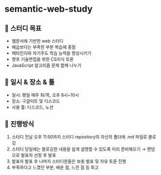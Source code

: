 # semantic-web-study
## 🎯 스터디 목표
- 웹문서에 기반한 web 스터디
- 예습보다는 부족한 부분 복습에 중점
- 메타인지와 자기주도 학습 능력을 향상시키기
- 향후 기술면접을 위한 CS지식 토론
- JavaScript 알고리즘 문제 함께 나누기

## 📆 일시 & 장소 & 툴
- 일시: 평일 매주 화/목, 오후 8시~10시
- 장소: 구글미트 및 디스코드
- 사용 툴: 디스코드, 노션

## 📝 진행방식
1. 스터디 전날 오후 11:50까지 스터디 repository의 자신의 폴더에 .md 파일로 블로깅
2. 스터디 당일에는 블로깅한 내용을 쉽게 설명할 수 있도록 미리 준비해오기 → 랜덤으로 발표자 선정 후 발표
3. 발표자 발표 후 나머지 스터디원들은 보충 발표 및 자유 토론 진행
4. 부족하다고 느꼈던 부분, 배운 점, 느낀 점 등 회고
